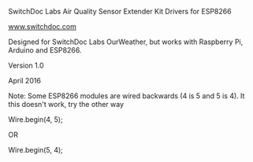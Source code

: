 SwitchDoc Labs Air Quality Sensor Extender Kit Drivers for ESP8266

www.switchdoc.com

Designed for SwitchDoc Labs OurWeather, but works with Raspberry Pi, Arduino and ESP8266.

Version 1.0

April 2016

  Note:  Some ESP8266 modules are wired backwards (4 is 5 and 5 is 4).   It this doesn't work, try the other way

  Wire.begin(4, 5);

  OR

  Wire.begin(5, 4);
